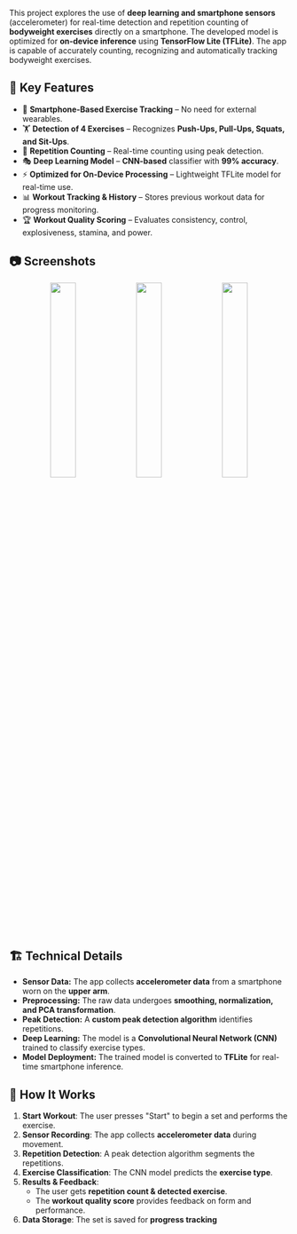 This project explores the use of **deep learning and smartphone sensors** (accelerometer) for real-time detection and repetition counting of **bodyweight exercises** directly on a smartphone. The developed model is optimized for **on-device inference** using **TensorFlow Lite (TFLite)**. The app is capable of accurately counting, recognizing and automatically tracking bodyweight exercises.  

## 🎯 **Key Features**
- 📱 **Smartphone-Based Exercise Tracking** – No need for external wearables.
- 🏋️ **Detection of 4 Exercises** – Recognizes **Push-Ups, Pull-Ups, Squats, and Sit-Ups**.
- 🔄 **Repetition Counting** – Real-time counting using peak detection.
- 🎭 **Deep Learning Model** – **CNN-based** classifier with **99% accuracy**.
- ⚡ **Optimized for On-Device Processing** – Lightweight TFLite model for real-time use.
- 📊 **Workout Tracking & History** – Stores previous workout data for progress monitoring.
- 🏆 **Workout Quality Scoring** – Evaluates consistency, control, explosiveness, stamina, and power.

## 📷 **Screenshots**

<p align="center">
  <img src="https://github.com/user-attachments/assets/08074db6-5b08-4d83-98a4-c67a034fc3eb" width="30%">
  <img src="https://github.com/user-attachments/assets/89775498-5c81-42d4-bebb-d93eda834e6f" width="30%">
  <img src="https://github.com/user-attachments/assets/8e997d91-cc5b-4c55-a06d-5ac97fec704d" width="30%">
</p>


## 🏗 **Technical Details**
- **Sensor Data:** The app collects **accelerometer data** from a smartphone worn on the **upper arm**.
- **Preprocessing:** The raw data undergoes **smoothing, normalization, and PCA transformation**.
- **Peak Detection:** A **custom peak detection algorithm** identifies repetitions.
- **Deep Learning:** The model is a **Convolutional Neural Network (CNN)** trained to classify exercise types.
- **Model Deployment:** The trained model is converted to **TFLite** for real-time smartphone inference.

## 🚀 **How It Works**
1. **Start Workout**: The user presses "Start" to begin a set and performs the exercise.
2. **Sensor Recording**: The app collects **accelerometer data** during movement.
3. **Repetition Detection**: A peak detection algorithm segments the repetitions.
4. **Exercise Classification**: The CNN model predicts the **exercise type**.
5. **Results & Feedback**:
   - The user gets **repetition count & detected exercise**.
   - The **workout quality score** provides feedback on form and performance.
6. **Data Storage**: The set is saved for **progress tracking**
